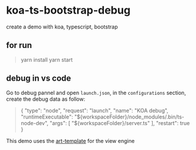 # koa-ts-bootstrap-debug
create a demo with koa, typescript, bootstrap

## for run
> yarn install
  yarn start

## debug in vs code
Go to debug pannel and open `launch.json`, in the `configurations` section, create the debug data as follow:
>  {
        "type": "node",
        "request": "launch",
        "name": "KOA debug",
        "runtimeExecutable": "${workspaceFolder}/node_modules/.bin/ts-node-dev",
        "args": [
            "${workspaceFolder}/server.ts"
        ],
        "restart": true
  }


This demo uses the [art-template](https://github.com/aui/art-template) for the view engine


